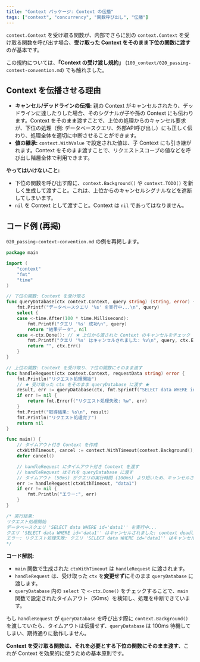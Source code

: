 ```yaml
---
title: "Context パッケージ: Context の伝播"
tags: ["context", "concurrency", "関数呼び出し", "伝播"]
---
```


`context.Context` を受け取る関数が、内部でさらに別の `context.Context` を受け取る関数を呼び出す場合、**受け取った Context をそのまま下位の関数に渡す**のが基本です。

この規約については、**「Context の受け渡し規約」** (`100_context/020_passing-context-convention.md`) でも触れました。

## Context を伝播させる理由

*   **キャンセル/デッドラインの伝播:** 親の Context がキャンセルされたり、デッドラインに達したりした場合、そのシグナルが子や孫の Context にも伝わります。Context をそのまま渡すことで、上位の処理からのキャンセル要求が、下位の処理（例: データベースクエリ、外部API呼び出し）にも正しく伝わり、処理全体を適切に中断させることができます。
*   **値の継承:** `context.WithValue` で設定された値は、子 Context にも引き継がれます。Context をそのまま渡すことで、リクエストスコープの値などを呼び出し階層全体で利用できます。

**やってはいけないこと:**

*   下位の関数を呼び出す際に、`context.Background()` や `context.TODO()` を新しく生成して渡すこと。これは、上位からのキャンセルシグナルなどを遮断してしまいます。
*   `nil` を Context として渡すこと。Context は `nil` であってはなりません。

## コード例 (再掲)

`020_passing-context-convention.md` の例を再掲します。

```go title="Context の伝播例"
package main

import (
	"context"
	"fmt"
	"time"
)

// 下位の関数: Context を受け取る
func queryDatabase(ctx context.Context, query string) (string, error) {
	fmt.Printf("データベースクエリ '%s' を実行中...\n", query)
	select {
	case <-time.After(100 * time.Millisecond):
		fmt.Printf("クエリ '%s' 成功\n", query)
		return "結果データ", nil
	case <-ctx.Done(): // ★ 上位から渡された Context のキャンセルをチェック
		fmt.Printf("クエリ '%s' はキャンセルされました: %v\n", query, ctx.Err())
		return "", ctx.Err()
	}
}

// 上位の関数: Context を受け取り、下位の関数にそのまま渡す
func handleRequest(ctx context.Context, requestData string) error {
	fmt.Println("リクエスト処理開始")
	// ★ 受け取った ctx をそのまま queryDatabase に渡す ★
	result, err := queryDatabase(ctx, fmt.Sprintf("SELECT data WHERE id='%s'", requestData))
	if err != nil {
		return fmt.Errorf("リクエスト処理失敗: %w", err)
	}
	fmt.Printf("取得結果: %s\n", result)
	fmt.Println("リクエスト処理完了")
	return nil
}

func main() {
	// タイムアウト付き Context を作成
	ctxWithTimeout, cancel := context.WithTimeout(context.Background(), 50*time.Millisecond)
	defer cancel()

	// handleRequest にタイムアウト付き Context を渡す
	// handleRequest はそれを queryDatabase に渡す
	// タイムアウト (50ms) がクエリの実行時間 (100ms) より短いため、キャンセルされる
	err := handleRequest(ctxWithTimeout, "data1")
	if err != nil {
		fmt.Println("エラー:", err)
	}
}

/* 実行結果:
リクエスト処理開始
データベースクエリ 'SELECT data WHERE id='data1'' を実行中...
クエリ 'SELECT data WHERE id='data1'' はキャンセルされました: context deadline exceeded
エラー: リクエスト処理失敗: クエリ 'SELECT data WHERE id='data1'' はキャンセルされました: context deadline exceeded
*/
```

**コード解説:**

*   `main` 関数で生成された `ctxWithTimeout` は `handleRequest` に渡されます。
*   `handleRequest` は、受け取った `ctx` を**変更せずに**そのまま `queryDatabase` に渡します。
*   `queryDatabase` 内の `select` で `<-ctx.Done()` をチェックすることで、`main` 関数で設定されたタイムアウト（50ms）を検知し、処理を中断できています。

もし `handleRequest` が `queryDatabase` を呼び出す際に `context.Background()` を渡していたら、タイムアウトは伝播せず、`queryDatabase` は 100ms 待機してしまい、期待通りに動作しません。

**Context を受け取る関数は、それを必要とする下位の関数にそのまま渡す**、これが Context を効果的に使うための基本原則です。